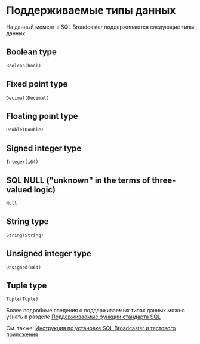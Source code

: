 # Поддерживаемые типы данных
На данный момент в SQL Broadcaster поддерживаются следующие типы данных:
## Boolean type
    Boolean(bool)
## Fixed point type
    Decimal(Decimal)
## Floating point type
    Double(Double)
## Signed integer type
    Integer(i64)
## SQL NULL ("unknown" in the terms of three-valued logic)
    Null
## String type
    String(String)
## Unsigned integer type
    Unsigned(u64)
## Tuple type
    Tuple(Tuple)

Более подробные сведения о поддерживаемых типах данных можно узнать в разделе [Поддерживаемые функции стандарта SQL](../sql_reference)

См. также: [Инструкция по установке SQL Broadcaster и тестового приложения](../sql_tutorial)
